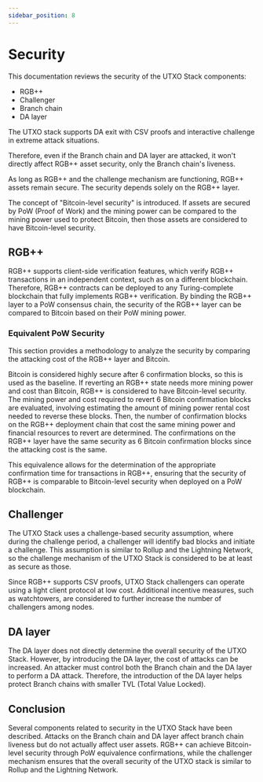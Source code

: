 ```yaml
---
sidebar_position: 8
---
```


# Security

This documentation reviews the security of the UTXO Stack components:

* RGB++
* Challenger
* Branch chain
* DA layer

The UTXO stack supports DA exit with CSV proofs and interactive challenge in extreme attack situations.

Therefore, even if the Branch chain and DA layer are attacked, it won't directly affect RGB++ asset security, only the Branch chain's liveness.

As long as RGB++ and the challenge mechanism are functioning, RGB++ assets remain secure. The security depends solely on the RGB++ layer.

The concept of "Bitcoin-level security" is introduced. If assets are secured by PoW (Proof of Work) and the mining power can be compared to the mining power used to protect Bitcoin, then those assets are considered to have Bitcoin-level security.

## RGB++

RGB++ supports client-side verification features, which verify RGB++ transactions in an independent context, such as on a different blockchain. Therefore, RGB++ contracts can be deployed to any Turing-complete blockchain that fully implements RGB++ verification. By binding the RGB++ layer to a PoW consensus chain, the security of the RGB++ layer can be compared to Bitcoin based on their PoW mining power.

### Equivalent PoW Security

This section provides a methodology to analyze the security by comparing the attacking cost of the RGB++ layer and Bitcoin.

Bitcoin is considered highly secure after 6 confirmation blocks, so this is used as the baseline. If reverting an RGB++ state needs more mining power and cost than Bitcoin, RGB++ is considered to have Bitcoin-level security. The mining power and cost required to revert 6 Bitcoin confirmation blocks are evaluated, involving estimating the amount of mining power rental cost needed to reverse these blocks. Then, the number of confirmation blocks on the RGB++ deployment chain that cost the same mining power and financial resources to revert are determined. The confirmations on the RGB++ layer have the same security as 6 Bitcoin confirmation blocks since the attacking cost is the same.

This equivalence allows for the determination of the appropriate confirmation time for transactions in RGB++, ensuring that the security of RGB++ is comparable to Bitcoin-level security when deployed on a PoW blockchain.

## Challenger

The UTXO Stack uses a challenge-based security assumption, where during the challenge period, a challenger will identify bad blocks and initiate a challenge. This assumption is similar to Rollup and the Lightning Network, so the challenge mechanism of the UTXO Stack is considered to be at least as secure as those.

Since RGB++ supports CSV proofs, UTXO Stack challengers can operate using a light client protocol at low cost. Additional incentive measures, such as watchtowers, are considered to further increase the number of challengers among nodes.

## DA layer

The DA layer does not directly determine the overall security of the UTXO Stack. However, by introducing the DA layer, the cost of attacks can be increased. An attacker must control both the Branch chain and the DA layer to perform a DA attack. Therefore, the introduction of the DA layer helps protect Branch chains with smaller TVL (Total Value Locked).

## Conclusion

Several components related to security in the UTXO Stack have been described. Attacks on the Branch chain and DA layer affect branch chain liveness but do not actually affect user assets. RGB++ can achieve Bitcoin-level security through PoW equivalence confirmations, while the challenger mechanism ensures that the overall security of the UTXO stack is similar to Rollup and the Lightning Network.
